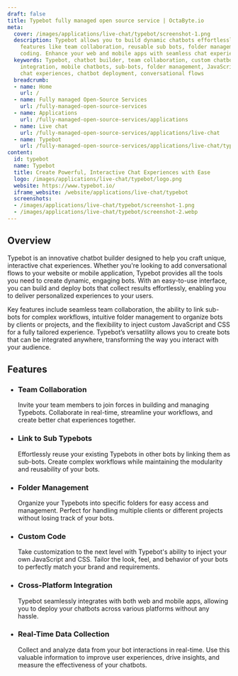 ```yaml
---
draft: false
title: Typebot fully managed open source service | OctaByte.io
meta:
  cover: /images/applications/live-chat/typebot/screenshot-1.png
  description: Typebot allows you to build dynamic chatbots effortlessly, with powerful
    features like team collaboration, reusable sub bots, folder management, and custom
    coding. Enhance your web and mobile apps with seamless chat experiences today!
  keywords: Typebot, chatbot builder, team collaboration, custom chatbots, web chat
    integration, mobile chatbots, sub-bots, folder management, JavaScript, CSS, interactive
    chat experiences, chatbot deployment, conversational flows
  breadcrumb:
  - name: Home
    url: /
  - name: Fully managed Open-Source Services
    url: /fully-managed-open-source-services
  - name: Applications
    url: /fully-managed-open-source-services/applications
  - name: Live chat
    url: /fully-managed-open-source-services/applications/live-chat
  - name: Typebot
    url: /fully-managed-open-source-services/applications/live-chat/typebot
content:
  id: typebot
  name: Typebot
  title: Create Powerful, Interactive Chat Experiences with Ease
  logo: /images/applications/live-chat/typebot/logo.png
  website: https://www.typebot.io/
  iframe_website: /website/applications/live-chat/typebot
  screenshots:
  - /images/applications/live-chat/typebot/screenshot-1.png
  - /images/applications/live-chat/typebot/screenshot-2.webp
---
```


## Overview

Typebot is an innovative chatbot builder designed to help you craft unique, interactive chat experiences. Whether you're looking to add conversational flows to your website or mobile application, Typebot provides all the tools you need to create dynamic, engaging bots. With an easy-to-use interface, you can build and deploy bots that collect results effortlessly, enabling you to deliver personalized experiences to your users.

Key features include seamless team collaboration, the ability to link sub-bots for complex workflows, intuitive folder management to organize bots by clients or projects, and the flexibility to inject custom JavaScript and CSS for a fully tailored experience. Typebot’s versatility allows you to create bots that can be integrated anywhere, transforming the way you interact with your audience.

## Features

- ### Team Collaboration

  Invite your team members to join forces in building and managing Typebots. Collaborate in real-time, streamline your workflows, and create better chat experiences together.

- ### Link to Sub Typebots

  Effortlessly reuse your existing Typebots in other bots by linking them as sub-bots. Create complex workflows while maintaining the modularity and reusability of your bots.

- ### Folder Management

  Organize your Typebots into specific folders for easy access and management. Perfect for handling multiple clients or different projects without losing track of your bots.

- ### Custom Code

  Take customization to the next level with Typebot's ability to inject your own JavaScript and CSS. Tailor the look, feel, and behavior of your bots to perfectly match your brand and requirements.

- ### Cross-Platform Integration

  Typebot seamlessly integrates with both web and mobile apps, allowing you to deploy your chatbots across various platforms without any hassle.

- ### Real-Time Data Collection

  Collect and analyze data from your bot interactions in real-time. Use this valuable information to improve user experiences, drive insights, and measure the effectiveness of your chatbots.